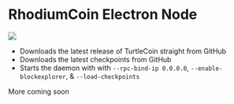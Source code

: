 # RhodiumCoin Electron Node

![](https://i.imgur.com/HUZZmM2.png)

* Downloads the latest release of TurtleCoin straight from GitHub
* Downloads the latest checkpoints from GitHub
* Starts the daemon with with `--rpc-bind-ip 0.0.0.0`, `--enable-blockexplorer`, & `--load-checkpoints`

More coming soon

